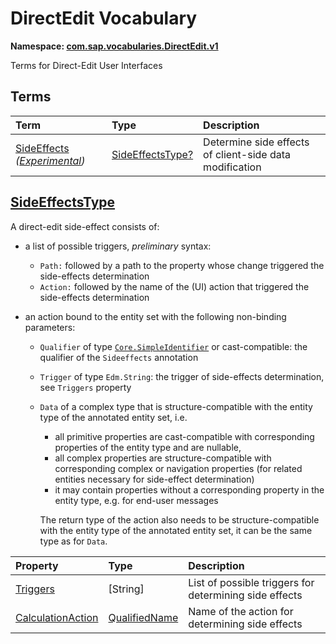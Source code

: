 # DirectEdit Vocabulary
**Namespace: [com.sap.vocabularies.DirectEdit.v1](DirectEdit.xml)**

Terms for Direct-Edit User Interfaces


## Terms

Term|Type|Description
:---|:---|:----------
[SideEffects](DirectEdit.xml#L35) *([Experimental](Common.md#Experimental))*|[SideEffectsType?](#SideEffectsType)|<a name="SideEffects"></a>Determine side effects of client-side data modification

## <a name="SideEffectsType"></a>[SideEffectsType](DirectEdit.xml#L40)


A direct-edit side-effect consists of:

- a list of possible triggers, _preliminary_ syntax:
  - `Path:` followed by a path to the property whose change triggered the side-effects determination 
  - `Action:` followed by the name of the (UI) action that triggered the side-effects determination

- an action bound to the entity set with the following non-binding parameters:
  - `Qualifier` of type [`Core.SimpleIdentifier`](https://github.com/oasis-tcs/odata-vocabularies/blob/master/vocabularies/Org.OData.Core.V1.md#SimpleIdentifier)
    or cast-compatible: the qualifier of the `Sideeffects` annotation
  - `Trigger` of type `Edm.String`: the trigger of side-effects determination, see `Triggers` property
  - `Data` of a complex type that is structure-compatible with the entity type of the annotated entity set, 
    i.e.
    - all primitive properties are cast-compatible with corresponding properties of the entity type and are nullable,
    - all complex properties are structure-compatible with corresponding complex or navigation properties
      (for related entities necessary for side-effect determination)
    - it may contain properties without a corresponding property in the entity type, e.g. for end-user messages
  
    The return type of the action also needs to be structure-compatible with the entity type of the annotated entity set,
    it can be the same type as for `Data`.

Property|Type|Description
:-------|:---|:----------
[Triggers](DirectEdit.xml#L62)|\[String\]|List of possible triggers for determining side effects
[CalculationAction](DirectEdit.xml#L65)|[QualifiedName](Common.md#QualifiedName)|Name of the action for determining side effects
